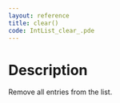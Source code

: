 ```yaml
---
layout: reference
title: clear()
code: IntList_clear_.pde
---
```


# Description

Remove all entries from the list.

